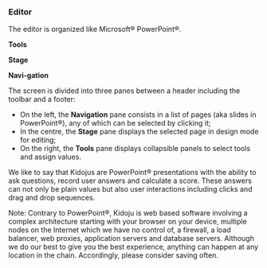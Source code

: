 ### Editor

The editor is organized like Microsoft® PowerPoint®.

**Tools**

**Stage**

**Navi-gation**

The screen is divided into three panes between a header including the toolbar and a footer:

* On the left, the **Navigation** pane consists in a list of pages \(aka slides in PowerPoint®\), any of which can be selected by clicking it;
* In the centre, the **Stage** pane displays the selected page in design mode for editing;
* On the right, the **Tools** pane displays collapsible panels to select tools and assign values.

We like to say that Kidojus are PowerPoint® presentations with the ability to ask questions, record user answers and calculate a score. These answers can not only be plain values but also user interactions including clicks and drag and drop sequences.

Note: Contrary to PowerPoint®, Kidoju is web based software involving a complex architecture starting with your browser on your device, multiple nodes on the Internet which we have no control of, a firewall, a load balancer, web proxies, application servers and database servers. Although we do our best to give you the best experience, anything can happen at any location in the chain. Accordingly, please consider saving often.

